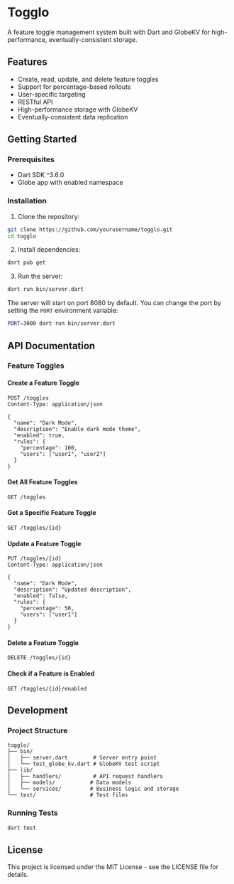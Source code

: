 # Togglo

A feature toggle management system built with Dart and GlobeKV for high-performance, eventually-consistent storage.

## Features

- Create, read, update, and delete feature toggles
- Support for percentage-based rollouts
- User-specific targeting
- RESTful API
- High-performance storage with GlobeKV
- Eventually-consistent data replication

## Getting Started

### Prerequisites

- Dart SDK ^3.6.0
- Globe app with enabled namespace

### Installation

1. Clone the repository:

```bash
git clone https://github.com/yourusername/togglo.git
cd togglo
```

2. Install dependencies:

```bash
dart pub get
```

3. Run the server:

```bash
dart run bin/server.dart
```

The server will start on port 8080 by default. You can change the port by setting the `PORT` environment variable:

```bash
PORT=3000 dart run bin/server.dart
```

## API Documentation

### Feature Toggles

#### Create a Feature Toggle

```http
POST /toggles
Content-Type: application/json

{
  "name": "Dark Mode",
  "description": "Enable dark mode theme",
  "enabled": true,
  "rules": {
    "percentage": 100,
    "users": ["user1", "user2"]
  }
}
```

#### Get All Feature Toggles

```http
GET /toggles
```

#### Get a Specific Feature Toggle

```http
GET /toggles/{id}
```

#### Update a Feature Toggle

```http
PUT /toggles/{id}
Content-Type: application/json

{
  "name": "Dark Mode",
  "description": "Updated description",
  "enabled": false,
  "rules": {
    "percentage": 50,
    "users": ["user1"]
  }
}
```

#### Delete a Feature Toggle

```http
DELETE /toggles/{id}
```

#### Check if a Feature is Enabled

```http
GET /toggles/{id}/enabled
```

## Development

### Project Structure

```
togglo/
├── bin/
│   ├── server.dart        # Server entry point
│   └── test_globe_kv.dart # GlobeKV test script
├── lib/
│   ├── handlers/          # API request handlers
│   ├── models/           # Data models
│   └── services/         # Business logic and storage
└── test/                 # Test files
```

### Running Tests

```bash
dart test
```

## License

This project is licensed under the MIT License - see the LICENSE file for details.
